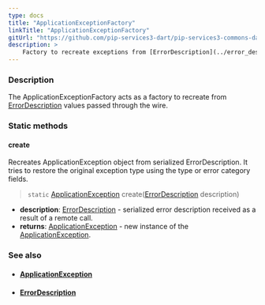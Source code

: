 ```yaml
---
type: docs
title: "ApplicationExceptionFactory"
linkTitle: "ApplicationExceptionFactory"
gitUrl: "https://github.com/pip-services3-dart/pip-services3-commons-dart"
description: >
    Factory to recreate exceptions from [ErrorDescription](../error_description) values passed through the wire.
---
```


### Description

The ApplicationExceptionFactory acts as a factory to recreate from [ErrorDescription](../error_description) values passed through the wire.

### Static methods

#### create
Recreates ApplicationException object from serialized ErrorDescription.
It tries to restore the original exception type using the type or error category fields.

> `static` [ApplicationException](../application_exception) create([ErrorDescription](../error_description) description)

- **description**: [ErrorDescription](../error_description) - serialized error description received as a result of a remote call.
- **returns**: [ApplicationException](../application_exception) - new instance of the [ApplicationException](../application_exception).

### See also
- #### [ApplicationException](../application_exception)
- #### [ErrorDescription](../error_description)
